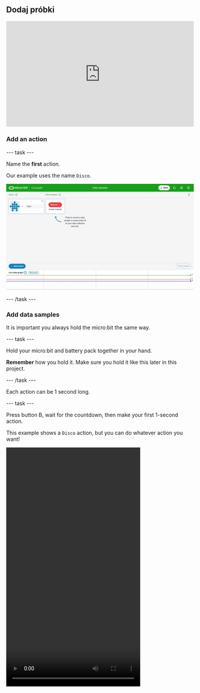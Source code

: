 ## Dodaj próbki

<html>
  <div style="position: relative; overflow: hidden; padding-top: 56.25%;">
    <iframe style="position: absolute; top: 0; left: 0; right: 0; width: 100%; height: 100%; border: none;" src="https://www.youtube.com/embed/wCOEoAI2X28?rel=0&cc_load_policy=1" allowfullscreen allow="accelerometer; autoplay; clipboard-write; encrypted-media; gyroscope; picture-in-picture; web-share"></iframe>
  </div>
</html>

### Add an action

\--- task ---

Name the **first** action.

Our example uses the name `Disco`.

![Screenshot showing the name of an action](images/action.png)

\--- /task ---

### Add data samples

It is important you always hold the micro:bit the same way.

\--- task ---

Hold your micro:bit and battery pack together in your hand.

**Remember** how you hold it. Make sure you hold it like this later in this project.

\--- /task ---

Each action can be 1 second long.

\--- task ---

Press button B, wait for the countdown, then make your first 1-second action.

This example shows a `Disco` action, but you can do whatever action you want!

<video width="360" height="640" controls>
  <source src="images/disco.mp4" type="video/mp4" alt="A video of young person recording samples of a dance move">
  
Your browser does not support the video tag.
</video>

\--- /task ---

\--- task ---

Add more samples of your first action, until you have at least **10 samples**.

![Screenshot showing 10 samples of an action](images/disco10.png)

\--- /task ---

### Add a second action

\--- task ---

Click the blue **+ Add action** button.

Name the **second** action.

Our example uses the name `Floss`.

\--- /task ---

\--- task ---

Add samples of your second action, until you have at least **10 samples**.

This example shows a `Floss` action, but you can do whatever action you want!

<video width="360" height="640" controls>
  <source src="images/floss.mp4" type="video/mp4" alt="A video of young person recording samples of a dance move">
  
Your browser does not support the video tag.
</video>

\--- /task ---
